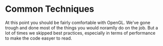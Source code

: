 # Common Techniques

At this point you should be fairly comfortable with OpenGL. We've gone trough and done most of the things you would noramlly do on the job. But a lot of times we skipped best practices, especially in terms of performance to make the code easyer to read.
